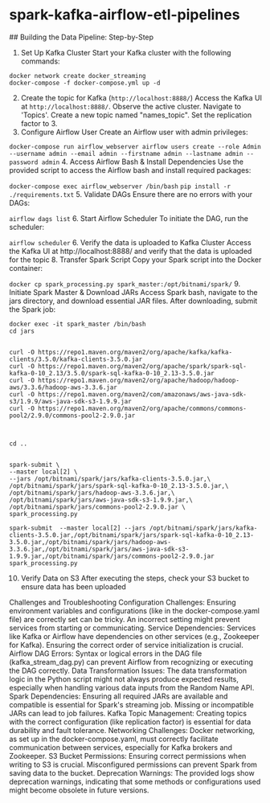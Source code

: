 # spark-kafka-airflow-etl-pipelines



## Building the Data Pipeline: Step-by-Step
1. Set Up Kafka Cluster
Start your Kafka cluster with the following commands:

```
docker network create docker_streaming
docker-compose -f docker-compose.yml up -d
```
2. Create the topic for Kafka (`http://localhost:8888/`)
Access the Kafka UI at `http://localhost:8888/`.
Observe the active cluster.
Navigate to 'Topics'.
Create a new topic named "names_topic".
Set the replication factor to 3.
3. Configure Airflow User
Create an Airflow user with admin privileges:

`docker-compose run airflow_webserver airflow users create --role Admin --username admin --email admin --firstname admin --lastname admin --password admin`
4. Access Airflow Bash & Install Dependencies
Use the provided script to access the Airflow bash and install required packages:

`docker-compose exec airflow_webserver /bin/bash`
`pip install -r ./requirements.txt`
5. Validate DAGs
Ensure there are no errors with your DAGs:

`airflow dags list`
6. Start Airflow Scheduler
To initiate the DAG, run the scheduler:

`airflow scheduler`
6. Verify the data is uploaded to Kafka Cluster
Access the Kafka UI at http://localhost:8888/ and verify that the data is uploaded for the topic
8. Transfer Spark Script
Copy your Spark script into the Docker container:

`docker cp spark_processing.py spark_master:/opt/bitnami/spark/`
9. Initiate Spark Master & Download JARs
Access Spark bash, navigate to the jars directory, and download essential JAR files. After downloading, submit the Spark job:


```
docker exec -it spark_master /bin/bash
cd jars


curl -O https://repo1.maven.org/maven2/org/apache/kafka/kafka-clients/3.5.0/kafka-clients-3.5.0.jar
curl -O https://repo1.maven.org/maven2/org/apache/spark/spark-sql-kafka-0-10_2.13/3.5.0/spark-sql-kafka-0-10_2.13-3.5.0.jar
curl -O https://repo1.maven.org/maven2/org/apache/hadoop/hadoop-aws/3.3.6/hadoop-aws-3.3.6.jar
curl -O https://repo1.maven.org/maven2/com/amazonaws/aws-java-sdk-s3/1.9.9/aws-java-sdk-s3-1.9.9.jar
curl -O https://repo1.maven.org/maven2/org/apache/commons/commons-pool2/2.9.0/commons-pool2-2.9.0.jar



cd ..


spark-submit \
--master local[2] \
--jars /opt/bitnami/spark/jars/kafka-clients-3.5.0.jar,\
/opt/bitnami/spark/jars/spark-sql-kafka-0-10_2.13-3.5.0.jar,\
/opt/bitnami/spark/jars/hadoop-aws-3.3.6.jar,\
/opt/bitnami/spark/jars/aws-java-sdk-s3-1.9.9.jar,\
/opt/bitnami/spark/jars/commons-pool2-2.9.0.jar \
spark_processing.py

spark-submit  --master local[2] --jars /opt/bitnami/spark/jars/kafka-clients-3.5.0.jar,/opt/bitnami/spark/jars/spark-sql-kafka-0-10_2.13-3.5.0.jar,/opt/bitnami/spark/jars/hadoop-aws-3.3.6.jar,/opt/bitnami/spark/jars/aws-java-sdk-s3-1.9.9.jar,/opt/bitnami/spark/jars/commons-pool2-2.9.0.jar spark_processing.py

```
10. Verify Data on S3
After executing the steps, check your S3 bucket to ensure data has been uploaded

Challenges and Troubleshooting
Configuration Challenges: Ensuring environment variables and configurations (like in the docker-compose.yaml file) are correctly set can be tricky. An incorrect setting might prevent services from starting or communicating.
Service Dependencies: Services like Kafka or Airflow have dependencies on other services (e.g., Zookeeper for Kafka). Ensuring the correct order of service initialization is crucial.
Airflow DAG Errors: Syntax or logical errors in the DAG file (kafka_stream_dag.py) can prevent Airflow from recognizing or executing the DAG correctly.
Data Transformation Issues: The data transformation logic in the Python script might not always produce expected results, especially when handling various data inputs from the Random Name API.
Spark Dependencies: Ensuring all required JARs are available and compatible is essential for Spark's streaming job. Missing or incompatible JARs can lead to job failures.
Kafka Topic Management: Creating topics with the correct configuration (like replication factor) is essential for data durability and fault tolerance.
Networking Challenges: Docker networking, as set up in the docker-compose.yaml, must correctly facilitate communication between services, especially for Kafka brokers and Zookeeper.
S3 Bucket Permissions: Ensuring correct permissions when writing to S3 is crucial. Misconfigured permissions can prevent Spark from saving data to the bucket.
Deprecation Warnings: The provided logs show deprecation warnings, indicating that some methods or configurations used might become obsolete in future versions.



